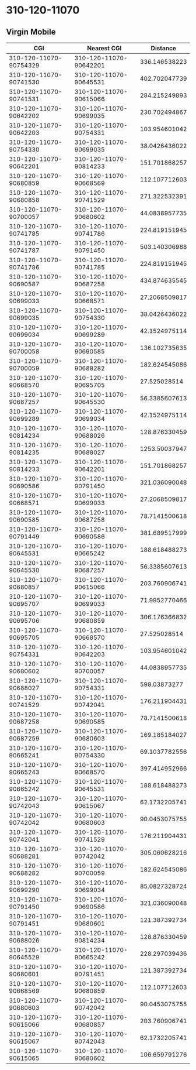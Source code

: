 # 310-120-11070
## Virgin Mobile


| CGI | Nearest CGI | Distance |
|-----|-------------|----------|
| 310-120-11070-90754329 | 310-120-11070-90642201 | 336.146538223 |
| 310-120-11070-90741530 | 310-120-11070-90645531 | 402.702047739 |
| 310-120-11070-90741531 | 310-120-11070-90615066 | 284.215249893 |
| 310-120-11070-90642202 | 310-120-11070-90699035 | 230.702494867 |
| 310-120-11070-90642203 | 310-120-11070-90754331 | 103.954601042 |
| 310-120-11070-90754330 | 310-120-11070-90699035 | 38.0426436022 |
| 310-120-11070-90642201 | 310-120-11070-90814233 | 151.701868257 |
| 310-120-11070-90680859 | 310-120-11070-90668569 | 112.107712603 |
| 310-120-11070-90680858 | 310-120-11070-90741529 | 271.322532391 |
| 310-120-11070-90700057 | 310-120-11070-90680602 | 44.0838957735 |
| 310-120-11070-90741785 | 310-120-11070-90741786 | 224.819151945 |
| 310-120-11070-90741787 | 310-120-11070-90791450 | 503.140306988 |
| 310-120-11070-90741786 | 310-120-11070-90741785 | 224.819151945 |
| 310-120-11070-90690587 | 310-120-11070-90687258 | 434.874635545 |
| 310-120-11070-90699033 | 310-120-11070-90668571 | 27.2068509817 |
| 310-120-11070-90699035 | 310-120-11070-90754330 | 38.0426436022 |
| 310-120-11070-90699034 | 310-120-11070-90699289 | 42.1524975114 |
| 310-120-11070-90700058 | 310-120-11070-90690585 | 136.102735635 |
| 310-120-11070-90700059 | 310-120-11070-90688282 | 182.624545086 |
| 310-120-11070-90668570 | 310-120-11070-90695705 | 27.525028514 |
| 310-120-11070-90687257 | 310-120-11070-90645530 | 56.3385607613 |
| 310-120-11070-90699289 | 310-120-11070-90699034 | 42.1524975114 |
| 310-120-11070-90814234 | 310-120-11070-90688026 | 128.876330459 |
| 310-120-11070-90814235 | 310-120-11070-90688027 | 1253.50037947 |
| 310-120-11070-90814233 | 310-120-11070-90642201 | 151.701868257 |
| 310-120-11070-90690586 | 310-120-11070-90791450 | 321.036090048 |
| 310-120-11070-90668571 | 310-120-11070-90699033 | 27.2068509817 |
| 310-120-11070-90690585 | 310-120-11070-90687258 | 78.7141500618 |
| 310-120-11070-90791449 | 310-120-11070-90690586 | 381.689517999 |
| 310-120-11070-90645531 | 310-120-11070-90665242 | 188.618488273 |
| 310-120-11070-90645530 | 310-120-11070-90687257 | 56.3385607613 |
| 310-120-11070-90680857 | 310-120-11070-90615066 | 203.760906741 |
| 310-120-11070-90695707 | 310-120-11070-90699033 | 71.9952770466 |
| 310-120-11070-90695706 | 310-120-11070-90680859 | 306.176366832 |
| 310-120-11070-90695705 | 310-120-11070-90668570 | 27.525028514 |
| 310-120-11070-90754331 | 310-120-11070-90642203 | 103.954601042 |
| 310-120-11070-90680602 | 310-120-11070-90700057 | 44.0838957735 |
| 310-120-11070-90688027 | 310-120-11070-90754331 | 598.03873277 |
| 310-120-11070-90741529 | 310-120-11070-90742041 | 176.211904431 |
| 310-120-11070-90687258 | 310-120-11070-90690585 | 78.7141500618 |
| 310-120-11070-90687259 | 310-120-11070-90680603 | 169.185184027 |
| 310-120-11070-90665241 | 310-120-11070-90754330 | 69.1037782556 |
| 310-120-11070-90665243 | 310-120-11070-90668570 | 397.414952966 |
| 310-120-11070-90665242 | 310-120-11070-90645531 | 188.618488273 |
| 310-120-11070-90742043 | 310-120-11070-90615067 | 62.1732205741 |
| 310-120-11070-90742042 | 310-120-11070-90680603 | 90.0453075755 |
| 310-120-11070-90742041 | 310-120-11070-90741529 | 176.211904431 |
| 310-120-11070-90688281 | 310-120-11070-90742042 | 305.060628216 |
| 310-120-11070-90688282 | 310-120-11070-90700059 | 182.624545086 |
| 310-120-11070-90699290 | 310-120-11070-90699034 | 85.0827328724 |
| 310-120-11070-90791450 | 310-120-11070-90690586 | 321.036090048 |
| 310-120-11070-90791451 | 310-120-11070-90680601 | 121.387392734 |
| 310-120-11070-90688026 | 310-120-11070-90814234 | 128.876330459 |
| 310-120-11070-90645529 | 310-120-11070-90665242 | 228.297039436 |
| 310-120-11070-90680601 | 310-120-11070-90791451 | 121.387392734 |
| 310-120-11070-90668569 | 310-120-11070-90680859 | 112.107712603 |
| 310-120-11070-90680603 | 310-120-11070-90742042 | 90.0453075755 |
| 310-120-11070-90615066 | 310-120-11070-90680857 | 203.760906741 |
| 310-120-11070-90615067 | 310-120-11070-90742043 | 62.1732205741 |
| 310-120-11070-90615065 | 310-120-11070-90680602 | 106.659791276 |

